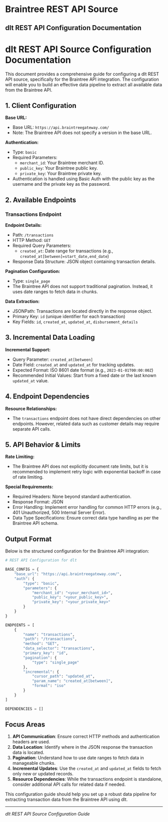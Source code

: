 # Braintree REST API Source

## dlt REST API Configuration Documentation

# dlt REST API Source Configuration Documentation

This document provides a comprehensive guide for configuring a dlt REST API source, specifically for the Braintree API integration. The configuration will enable you to build an effective data pipeline to extract all available data from the Braintree API.

## 1. Client Configuration

**Base URL:**
- Base URL: `https://api.braintreegateway.com/`
- Note: The Braintree API does not specify a version in the base URL.

**Authentication:**
- Type: `basic`
- Required Parameters:
  - `merchant_id`: Your Braintree merchant ID.
  - `public_key`: Your Braintree public key.
  - `private_key`: Your Braintree private key.
- Authentication is handled using Basic Auth with the public key as the username and the private key as the password.

## 2. Available Endpoints

### Transactions Endpoint

**Endpoint Details:**
- Path: `/transactions`
- HTTP Method: `GET`
- Required Query Parameters:
  - `created_at`: Date range for transactions (e.g., `created_at[between]=start_date,end_date`)
- Response Data Structure: JSON object containing transaction details.

**Pagination Configuration:**
- Type: `single_page`
- The Braintree API does not support traditional pagination. Instead, it uses date ranges to fetch data in chunks.

**Data Extraction:**
- JSONPath: Transactions are located directly in the response object.
- Primary Key: `id` (unique identifier for each transaction)
- Key Fields: `id`, `created_at`, `updated_at`, `disbursement_details`

## 3. Incremental Data Loading

**Incremental Support:**
- Query Parameter: `created_at[between]`
- Date Field: `created_at` and `updated_at` for tracking updates.
- Expected Format: ISO 8601 date format (e.g., `2023-01-01T00:00:00Z`)
- Recommended Initial Values: Start from a fixed date or the last known `updated_at` value.

## 4. Endpoint Dependencies

**Resource Relationships:**
- The `transactions` endpoint does not have direct dependencies on other endpoints. However, related data such as customer details may require separate API calls.

## 5. API Behavior & Limits

**Rate Limiting:**
- The Braintree API does not explicitly document rate limits, but it is recommended to implement retry logic with exponential backoff in case of rate limiting.

**Special Requirements:**
- Required Headers: None beyond standard authentication.
- Response Format: JSON
- Error Handling: Implement error handling for common HTTP errors (e.g., 401 Unauthorized, 500 Internal Server Error).
- Data Type Specifications: Ensure correct data type handling as per the Braintree API schema.

## Output Format

Below is the structured configuration for the Braintree API integration:

```python
# REST API Configuration for dlt

BASE_CONFIG = {
    "base_url": "https://api.braintreegateway.com/",
    "auth": {
        "type": "basic",
        "parameters": {
            "merchant_id": "<your_merchant_id>",
            "public_key": "<your_public_key>",
            "private_key": "<your_private_key>"
        }
    }
}

ENDPOINTS = [
    {
        "name": "transactions",
        "path": "/transactions",
        "method": "GET",
        "data_selector": "transactions",
        "primary_key": "id",
        "pagination": {
            "type": "single_page"
        },
        "incremental": {
            "cursor_path": "updated_at",
            "param_name": "created_at[between]",
            "format": "iso"
        }
    }
]

DEPENDENCIES = []
```

## Focus Areas

1. **API Communication**: Ensure correct HTTP methods and authentication headers are used.
2. **Data Location**: Identify where in the JSON response the transaction data is located.
3. **Pagination**: Understand how to use date ranges to fetch data in manageable chunks.
4. **Incremental Updates**: Use the `created_at` and `updated_at` fields to fetch only new or updated records.
5. **Resource Dependencies**: While the transactions endpoint is standalone, consider additional API calls for related data if needed.

This configuration guide should help you set up a robust data pipeline for extracting transaction data from the Braintree API using dlt.

---
*dlt REST API Source Configuration Guide*